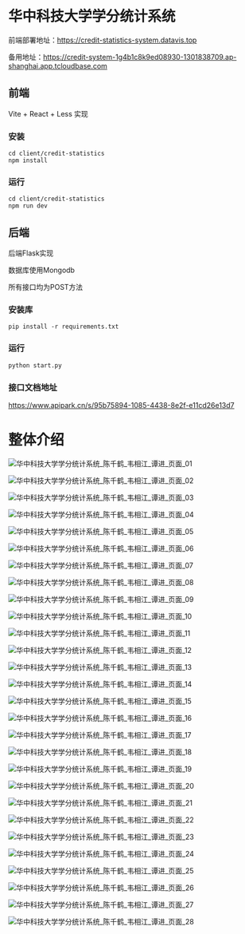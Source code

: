 # 华中科技大学学分统计系统

前端部署地址：https://credit-statistics-system.datavis.top

备用地址：https://credit-system-1g4b1c8k9ed08930-1301838709.ap-shanghai.app.tcloudbase.com

## 前端
Vite + React + Less 实现
### 安装
```
cd client/credit-statistics
npm install
```
### 运行
```
cd client/credit-statistics
npm run dev
```

## 后端
后端Flask实现

数据库使用Mongodb

所有接口均为POST方法

### 安装库
```
pip install -r requirements.txt
```
### 运行
```python
python start.py
```
### 接口文档地址
https://www.apipark.cn/s/95b75894-1085-4438-8e2f-e11cd26e13d7

# 整体介绍

![华中科技大学学分统计系统_陈千鹤_韦相江_谭进_页面_01](https://markdownpicsupload.oss-cn-beijing.aliyuncs.com/img/华中科技大学学分统计系统_陈千鹤_韦相江_谭进_页面_01.jpg)

![华中科技大学学分统计系统_陈千鹤_韦相江_谭进_页面_02](https://markdownpicsupload.oss-cn-beijing.aliyuncs.com/img/华中科技大学学分统计系统_陈千鹤_韦相江_谭进_页面_02.jpg)

![华中科技大学学分统计系统_陈千鹤_韦相江_谭进_页面_03](https://markdownpicsupload.oss-cn-beijing.aliyuncs.com/img/华中科技大学学分统计系统_陈千鹤_韦相江_谭进_页面_03.jpg)

![华中科技大学学分统计系统_陈千鹤_韦相江_谭进_页面_04](https://markdownpicsupload.oss-cn-beijing.aliyuncs.com/img/华中科技大学学分统计系统_陈千鹤_韦相江_谭进_页面_04.jpg)

![华中科技大学学分统计系统_陈千鹤_韦相江_谭进_页面_05](https://markdownpicsupload.oss-cn-beijing.aliyuncs.com/img/华中科技大学学分统计系统_陈千鹤_韦相江_谭进_页面_05.jpg)

![华中科技大学学分统计系统_陈千鹤_韦相江_谭进_页面_06](https://markdownpicsupload.oss-cn-beijing.aliyuncs.com/img/华中科技大学学分统计系统_陈千鹤_韦相江_谭进_页面_06.jpg)

![华中科技大学学分统计系统_陈千鹤_韦相江_谭进_页面_07](https://markdownpicsupload.oss-cn-beijing.aliyuncs.com/img/华中科技大学学分统计系统_陈千鹤_韦相江_谭进_页面_07.jpg)

![华中科技大学学分统计系统_陈千鹤_韦相江_谭进_页面_08](https://markdownpicsupload.oss-cn-beijing.aliyuncs.com/img/华中科技大学学分统计系统_陈千鹤_韦相江_谭进_页面_08.jpg)

![华中科技大学学分统计系统_陈千鹤_韦相江_谭进_页面_09](https://markdownpicsupload.oss-cn-beijing.aliyuncs.com/img/华中科技大学学分统计系统_陈千鹤_韦相江_谭进_页面_09.jpg)

![华中科技大学学分统计系统_陈千鹤_韦相江_谭进_页面_10](https://markdownpicsupload.oss-cn-beijing.aliyuncs.com/img/华中科技大学学分统计系统_陈千鹤_韦相江_谭进_页面_10.jpg)

![华中科技大学学分统计系统_陈千鹤_韦相江_谭进_页面_11](https://markdownpicsupload.oss-cn-beijing.aliyuncs.com/img/华中科技大学学分统计系统_陈千鹤_韦相江_谭进_页面_11.jpg)

![华中科技大学学分统计系统_陈千鹤_韦相江_谭进_页面_12](https://markdownpicsupload.oss-cn-beijing.aliyuncs.com/img/华中科技大学学分统计系统_陈千鹤_韦相江_谭进_页面_12.jpg)

![华中科技大学学分统计系统_陈千鹤_韦相江_谭进_页面_13](https://markdownpicsupload.oss-cn-beijing.aliyuncs.com/img/华中科技大学学分统计系统_陈千鹤_韦相江_谭进_页面_13.jpg)

![华中科技大学学分统计系统_陈千鹤_韦相江_谭进_页面_14](https://markdownpicsupload.oss-cn-beijing.aliyuncs.com/img/华中科技大学学分统计系统_陈千鹤_韦相江_谭进_页面_14.jpg)

![华中科技大学学分统计系统_陈千鹤_韦相江_谭进_页面_15](https://markdownpicsupload.oss-cn-beijing.aliyuncs.com/img/华中科技大学学分统计系统_陈千鹤_韦相江_谭进_页面_15.jpg)

![华中科技大学学分统计系统_陈千鹤_韦相江_谭进_页面_16](https://markdownpicsupload.oss-cn-beijing.aliyuncs.com/img/华中科技大学学分统计系统_陈千鹤_韦相江_谭进_页面_16.jpg)

![华中科技大学学分统计系统_陈千鹤_韦相江_谭进_页面_17](https://markdownpicsupload.oss-cn-beijing.aliyuncs.com/img/华中科技大学学分统计系统_陈千鹤_韦相江_谭进_页面_17.jpg)

![华中科技大学学分统计系统_陈千鹤_韦相江_谭进_页面_18](https://markdownpicsupload.oss-cn-beijing.aliyuncs.com/img/华中科技大学学分统计系统_陈千鹤_韦相江_谭进_页面_18.jpg)

![华中科技大学学分统计系统_陈千鹤_韦相江_谭进_页面_19](https://markdownpicsupload.oss-cn-beijing.aliyuncs.com/img/华中科技大学学分统计系统_陈千鹤_韦相江_谭进_页面_19.jpg)

![华中科技大学学分统计系统_陈千鹤_韦相江_谭进_页面_20](https://markdownpicsupload.oss-cn-beijing.aliyuncs.com/img/华中科技大学学分统计系统_陈千鹤_韦相江_谭进_页面_20.jpg)

![华中科技大学学分统计系统_陈千鹤_韦相江_谭进_页面_21](https://markdownpicsupload.oss-cn-beijing.aliyuncs.com/img/华中科技大学学分统计系统_陈千鹤_韦相江_谭进_页面_21.jpg)

![华中科技大学学分统计系统_陈千鹤_韦相江_谭进_页面_22](https://markdownpicsupload.oss-cn-beijing.aliyuncs.com/img/华中科技大学学分统计系统_陈千鹤_韦相江_谭进_页面_22.jpg)

![华中科技大学学分统计系统_陈千鹤_韦相江_谭进_页面_23](https://markdownpicsupload.oss-cn-beijing.aliyuncs.com/img/华中科技大学学分统计系统_陈千鹤_韦相江_谭进_页面_23.jpg)

![华中科技大学学分统计系统_陈千鹤_韦相江_谭进_页面_24](https://markdownpicsupload.oss-cn-beijing.aliyuncs.com/img/华中科技大学学分统计系统_陈千鹤_韦相江_谭进_页面_24.jpg)

![华中科技大学学分统计系统_陈千鹤_韦相江_谭进_页面_25](https://markdownpicsupload.oss-cn-beijing.aliyuncs.com/img/华中科技大学学分统计系统_陈千鹤_韦相江_谭进_页面_25.jpg)

![华中科技大学学分统计系统_陈千鹤_韦相江_谭进_页面_26](https://markdownpicsupload.oss-cn-beijing.aliyuncs.com/img/华中科技大学学分统计系统_陈千鹤_韦相江_谭进_页面_26.jpg)

![华中科技大学学分统计系统_陈千鹤_韦相江_谭进_页面_27](https://markdownpicsupload.oss-cn-beijing.aliyuncs.com/img/华中科技大学学分统计系统_陈千鹤_韦相江_谭进_页面_27.jpg)

![华中科技大学学分统计系统_陈千鹤_韦相江_谭进_页面_28](https://markdownpicsupload.oss-cn-beijing.aliyuncs.com/img/华中科技大学学分统计系统_陈千鹤_韦相江_谭进_页面_28.jpg)


